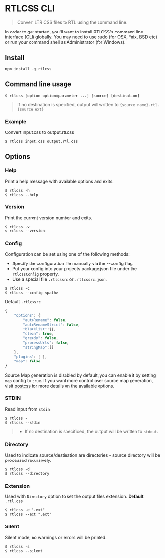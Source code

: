 RTLCSS CLI
======

> Convert LTR CSS files to RTL using the command line.

In order to get started, you'll want to install RTLCSS's command line interface (CLI) globally. You may need to use sudo (for OSX, *nix, BSD etc) or run your command shell as Administrator (for Windows).


## Install
    npm install -g rtlcss

## Command line usage
```
$ rtlcss [option option=parameter ...] [source] [destination]
```
> If no destination is specified, output will written to `{source name}.rtl.{source ext}`


### Example
Convert input.css to output.rtl.css
```
$ rtlcss input.css output.rtl.css
```

## Options
### Help
Print a help message with available options and exits.
```
$ rtlcss -h
$ rtlcss --help

```

### Version
Print the current version number and exits.
```
$ rtlcss -v
$ rtlcss --version
```

### Config
Configuration can be set using one of the following methods:

* Specify the configuration file manually via the --config flag.
* Put your config into your projects package.json file under the `rtlcssConfig` property.
* Use a special file `.rtlcssrc` or `.rtlcssrc.json`.

```
$ rtlcss -c
$ rtlcss --config <path>
```

Default `.rtlcssrc`
```JAVASCRIPT
{
    "options": {
        "autoRename": false,
        "autoRenameStrict": false,
        "blacklist":{},
        "clean": true,
        "greedy": false,
        "processUrls": false,
        "stringMap":[]
    },
    "plugins": [ ],
    "map": false
}
```

Source Map generation is disabled by default, you can enable it by setting `map` config to `true`. If you want more control over source map generation, visit  [postcss](https://github.com/postcss/postcss/blob/4.1.16/README.md#source-map) for more details on the available options.

### STDIN
Read input from `stdin`
```
$ rtlcss -
$ rtlcss --stdin
```
> - If no destination is specificed, the output will be written to  `stdout`.

### Directory
Used to indicate source/destination are directories - source directory will be processed recursively.
```
$ rtlcss -d
$ rtlcss --directory
```

### Extension
Used with `Directory` option to set the output files extension. **Default** `.rtl.css`
```
$ rtlcss -e ".ext"
$ rtlcss --ext ".ext"
```


### Silent
Silent mode, no warnings or errors will be printed.
```
$ rtlcss -s
$ rtlcss --silent
```

